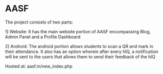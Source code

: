 # AASF
The project consists of two parts:

1] Website: It has the main website portion of AASF encompassing Blog, Admin Panel and a Profile Dashboard

2] Android: The android portion allows students to scan a QR and mark in their attendance. It also has an option wherein after
every hIQ, a notification will be sent to the users that allows them to send their feedback of the hIQ

Hosted at: aasf.in/new_index.php
